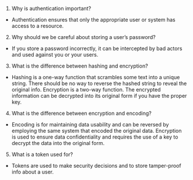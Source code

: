 1. Why is authentication important?
- Authentication ensures that only the appropriate user or system has access to a resource.
2. Why should we be careful about storing a user’s password?
- If you store a password incorrectly, it can be intercepted by bad actors and used against you or your users.
3. What is the difference between hashing and encryption?
- Hashing is a one-way function that scrambles some text into a unique string. There should be no way to reverse the hashed string to reveal the original info. Encryption is a two-way function. The encrypted information can be decrypted into its original form if you have the proper key.
4. What is the difference between encryption and encoding?
- Encoding is for maintaining data usability and can be reversed by employing the same system that encoded the original data. Encryption is used to ensure data confidentiality and requires the use of a key to decrypt the data into the original form.
5. What is a token used for?
- Tokens are used to make security decisions and to store tamper-proof info about a user.

